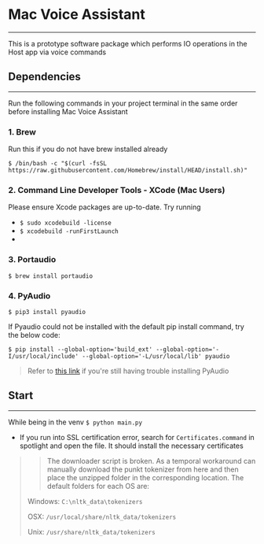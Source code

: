 # Mac Voice Assistant
____________
This is a prototype software package which performs IO operations in the Host app via voice commands

## Dependencies
____________
Run the following commands in your project terminal in the same order before installing Mac Voice Assistant
### 1. Brew
Run this if you do not have brew installed already

`$ /bin/bash -c "$(curl -fsSL https://raw.githubusercontent.com/Homebrew/install/HEAD/install.sh)"`

### 2. Command Line Developer Tools - XCode (Mac Users)
Please ensure Xcode packages are up-to-date. Try running
- `$ sudo xcodebuild -license`
- `$ xcodebuild -runFirstLaunch`
- 
### 3. Portaudio
`$ brew install portaudio`

### 4. PyAudio
`$ pip3 install pyaudio`

If Pyaudio could not be installed with the default pip install command, try the below code: 

`$ pip install --global-option='build_ext' --global-option='-I/usr/local/include' --global-option='-L/usr/local/lib' pyaudio` 
>Refer to [this link](https://gist.github.com/jiaaro/9767512210a1d80a8a0d#gistcomment-3023216) if you're still having trouble installing PyAudio


## Start
____________
While being in the venv `$ python main.py`
- If you run into SSL certification error, search for `Certificates.command` in spotlight and open the file. 
It should install the necessary certificates
>> The downloader script is broken. As a temporal workaround can manually download the punkt tokenizer from here and 
>then place the unzipped folder in the corresponding location. 
>The default folders for each OS are:
> 
>Windows: `C:\nltk_data\tokenizers`
>
> OSX: `/usr/local/share/nltk_data/tokenizers`
>
> Unix: `/usr/share/nltk_data/tokenizers`
